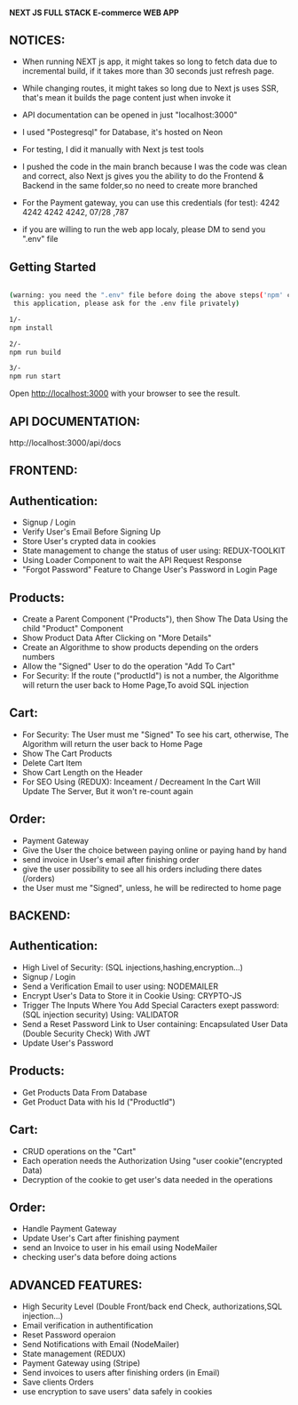 #### NEXT JS FULL STACK E-commerce WEB APP #####

## NOTICES:
- When running NEXT js app, it might takes so long to fetch data due to incremental build,
if it takes more than 30 seconds just refresh page.

- While changing routes, it might takes so long due to Next js uses SSR, that's mean it builds
 the page content just when invoke it

- API documentation can be opened in just "localhost:3000"

- I used "Postegresql" for Database, it's hosted on Neon 

- For testing, I did it manually with Next js test tools

- I pushed the code in the main branch because I was the code was clean and correct,
also Next js gives you the ability to do the Frontend & Backend in the same folder,so 
no need to create more branched

- For the Payment gateway, you can use this credentials (for test):
4242 4242 4242 4242, 07/28 ,787

- if you are willing to run the web app localy, please DM to send you ".env" file

## Getting Started

```bash

(warning: you need the ".env" file before doing the above steps('npm' commands),so if you are willing to run 
 this application, please ask for the .env file privately)

1/-
npm install

2/-
npm run build

3/-
npm run start

```

Open [http://localhost:3000](http://localhost:3000) with your browser to see the result.

## API DOCUMENTATION:
http://localhost:3000/api/docs


## FRONTEND:

Authentication:
---------------

- Signup / Login
- Verify User's Email Before Signing Up
- Store User's crypted data in cookies
- State management to change the status of user using: REDUX-TOOLKIT
- Using Loader Component to wait the API Request Response
- "Forgot Password" Feature to Change User's Password in Login Page

Products:
---------

- Create a Parent Component ("Products"), then Show The Data Using the child "Product" Component
- Show Product Data After Clicking on "More Details"
- Create an Algorithme to show products depending on the orders numbers
- Allow the "Signed" User to do the operation "Add To Cart"
- For Security: If the route ("productId") is not a number, the Algorithme will return the user back to Home Page,To avoid SQL injection

Cart:
-----

- For Security: The User must me "Signed" To see his cart, otherwise, The Algorithm will return the user back to Home Page
- Show The Cart Products
- Delete Cart Item
- Show Cart Length on the Header
- For SEO Using (REDUX): Inceament / Decreament In the Cart Will Update The Server, But it won't re-count again

Order:
------

- Payment Gateway
- Give the User the choice between paying online or paying hand by hand
- send invoice in User's email after finishing order
- give the user possibility to see all his orders including there dates (/orders)
- the User must me "Signed", unless, he will be redirected to home page


## BACKEND:

Authentication:
---------------

- High Livel of Security: (SQL injections,hashing,encryption...)
- Signup / Login
- Send a Verification Email to user using: NODEMAILER
- Encrypt User's Data to Store it in Cookie Using: CRYPTO-JS
- Trigger The Inputs Where You Add Special Caracters exept password: (SQL injection security) Using: VALIDATOR
- Send a Reset Password Link to User containing: Encapsulated User Data (Double Security Check) With JWT
- Update User's Password

Products:
---------

- Get Products Data From Database
- Get Product Data with his Id ("ProductId")


Cart:
-----

- CRUD operations on the "Cart"
- Each operation needs the Authorization Using "user cookie"(encrypted Data)
- Decryption of the cookie to get user's data needed in the operations


Order:
------

- Handle Payment Gateway
- Update User's Cart after finishing payment
- send an Invoice to user in his email using NodeMailer
- checking user's data before doing actions

## ADVANCED FEATURES:

- High Security Level (Double Front/back end Check, authorizations,SQL injection...)
- Email verification in authentification
- Reset Password operaion
- Send Notifications with Email (NodeMailer)
- State management (REDUX)
- Payment Gateway using (Stripe)
- Send invoices to users after finishing orders (in Email)
- Save clients Orders
- use encryption to save users' data safely in cookies


